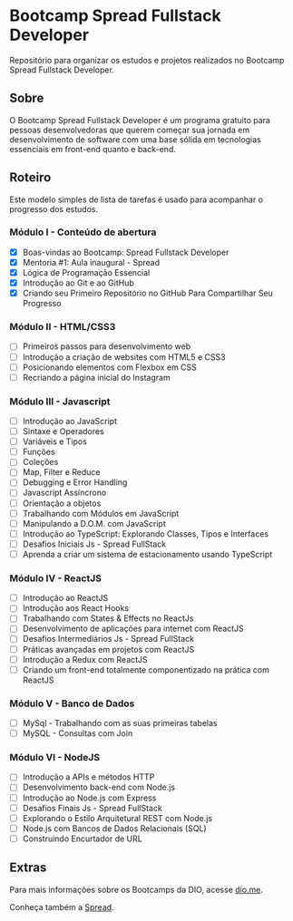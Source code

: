 # Bootcamp Spread Fullstack Developer
Repositório para organizar os estudos e projetos realizados no Bootcamp Spread Fullstack Developer.

## Sobre
O Bootcamp Spread Fullstack Developer é um programa gratuito para pessoas desenvolvedoras que querem começar sua jornada em desenvolvimento de software com uma base sólida em tecnologias essenciais em front-end quanto e back-end.

## Roteiro
Este modelo simples de lista de tarefas é usado para acompanhar o progresso dos estudos.

### Módulo I - Conteúdo de abertura
- [x] Boas-vindas ao Bootcamp: Spread Fullstack Developer
- [x] Mentoria #1: Aula inaugural - Spread
- [x] Lógica de Programação Essencial
- [x] Introdução ao Git e ao GitHub
- [x] Criando seu Primeiro Repositório no GitHub Para Compartilhar Seu Progresso

### Módulo II - HTML/CSS3
- [ ] Primeiros passos para desenvolvimento web
- [ ] Introdução a criação de websites com HTML5 e CSS3
- [ ] Posicionando elementos com Flexbox em CSS
- [ ] Recriando a página inicial do Instagram

### Módulo III - Javascript
- [ ] Introdução ao JavaScript
- [ ] Sintaxe e Operadores
- [ ] Variáveis e Tipos
- [ ] Funções
- [ ] Coleções
- [ ] Map, Filter e Reduce
- [ ] Debugging e Error Handling
- [ ] Javascript Assíncrono
- [ ] Orientação a objetos
- [ ] Trabalhando com Módulos em JavaScript
- [ ] Manipulando a D.O.M. com JavaScript
- [ ] Introdução ao TypeScript: Explorando Classes, Tipos e Interfaces
- [ ] Desafios Iniciais Js - Spread FullStack
- [ ] Aprenda a criar um sistema de estacionamento usando TypeScript

### Módulo IV - ReactJS
- [ ] Introdução ao ReactJS
- [ ] Introdução aos React Hooks
- [ ] Trabalhando com States & Effects no ReactJs
- [ ] Desenvolvimento de aplicações para internet com ReactJS
- [ ] Desafios Intermediários  Js - Spread FullStack
- [ ] Práticas avançadas em projetos com ReactJS
- [ ] Introdução a Redux com ReactJS
- [ ] Criando um front-end totalmente componentizado na prática com ReactJS

### Módulo V - Banco de Dados
- [ ] MySql - Trabalhando com as suas primeiras tabelas
- [ ] MySQL - Consultas com Join

### Módulo VI - NodeJS
- [ ] Introdução a APIs e métodos HTTP
- [ ] Desenvolvimento back-end com Node.js
- [ ] Introdução ao Node.js com Express
- [ ] Desafios Finais Js - Spread FullStack
- [ ] Explorando o Estilo Arquitetural REST com Node.js
- [ ] Node.js com Bancos de Dados Relacionais (SQL)
- [ ] Construindo Encurtador de URL

## Extras
Para mais informações sobre os Bootcamps da DIO, acesse [dio.me](https://www.dio.me/).

Conheça também a [Spread](https://spread.com.br/).
